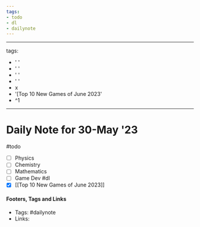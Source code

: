 ```yaml
---
tags:
- todo
- dl
- dailynote
---
```


---
tags:
- ' '
- ' '
- ' '
- ' '
- x
- '[Top 10 New Games of June 2023'
- ^1
---


# Daily Note for 30-May '23
#todo
- [ ] Physics
- [ ] Chemistry
- [ ] Mathematics
- [ ] Game Dev
#dl 
- [x] [[Top 10 New Games of June 2023]]

#### Footers, Tags and Links
- Tags: #dailynote 
- Links: 

[^1]: